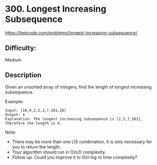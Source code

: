 # 300. Longest Increasing Subsequence

https://leetcode.com/problems/longest-increasing-subsequence/

## Difficulty:

Medium

## Description

Given an unsorted array of integers, find the length of longest increasing subsequence.

Example:
```
Input: [10,9,2,5,3,7,101,18]
Output: 4 
Explanation: The longest increasing subsequence is [2,3,7,101], therefore the length is 4.
```

Note:
- There may be more than one LIS combination, 
it is only necessary for you to return the length.
- Your algorithm should run in O(n2) complexity.
- Follow up: Could you improve it to O(n log n) time complexity?
